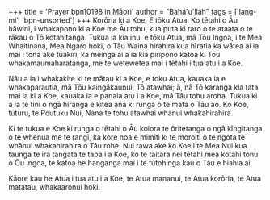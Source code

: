 +++
title = 'Prayer bpn10198 in Māori'
author = "Bahá'u'lláh"
tags = ['lang-mi', 'bpn-unsorted']
+++
Korōria ki a Koe, E tōku Atua! Ko tētahi o Āu hāwini, i whakapono ki a Koe me Āu tohu, kua puta ki raro o te ataata o te rākau o Tō kotahitanga. Tukua ia kia inu, e tōku Atua, mā Tōu Ingoa, i te Mea Whaitinana, Mea Ngaro hoki, o Tāu Waina hirahira kua hīratia ka wātea ai ia mai i tōna ake tuakiri, ka meinga ai a ia kia piripono katoa ki Tōu whakamaumaharatanga, me te wetewetea mai i tētahi i tua atu i a Koe. 

Nāu a ia i whakakite ki te mātau ki a Koe, e toku Atua, kauaka ia e whakaparautia, mā Tōu kaingākaunui, Tō atawhai; ā, nā Tō karanga kia tata mai ia ki a Koe, kauaka ia e panaia atu i a Koe, mā Tāu tohu aroha. Tukua ki a ia te tini o ngā hiranga e kitea ana ki runga o te mata o Tāu ao. Ko Koe, tūturu, te Poutuku Nui, Nāna te tohu atawhai whānui whakahirahira. 

Ki te tukua e Koe ki runga o tētahi o Āu koiora te ōritetanga o ngā kīngitanga o te whenua me te rangi, ka kore noa e mimiti ki te moroiti o te ngota te whānui whakahirahira o Tāu rohe. Nui rawa ake ko Koe i te Mea Nui kua taunga te ira tangata te tapa i a Koe, ko te taitara nei tētahi mea kotahi tonu o Ōu ingoa, te katoa he hanganga mai i te tūtohinga kau o Tāu e hiahia ai.


Kāore kau he Atua i tua atu i a Koe, te Atua mananui, te Atua korōria, te Atua matatau, whakaaronui hoki.
